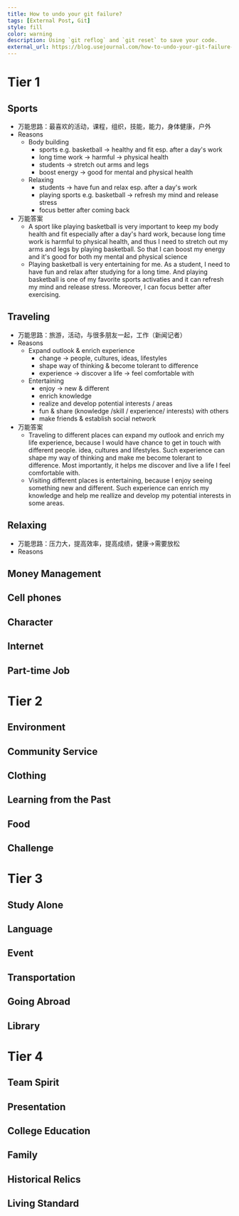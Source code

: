 ```yaml
---
title: How to undo your git failure?
tags: [External Post, Git]
style: fill
color: warning
description: Using `git reflog` and `git reset` to save your code.
external_url: https://blog.usejournal.com/how-to-undo-your-git-failure-b76e31ecac74
---
```


# Tier 1

## Sports

- 万能思路：最喜欢的活动，课程，组织，技能，能力，身体健康，户外
- Reasons
  - Body building
    - sports e.g. basketball -> healthy and fit esp. after a day's work
    - long time work -> harmful -> physical health
    - students -> stretch out arms and legs
    - boost energy -> good for mental and physical health
  - Relaxing
    - students -> have fun and relax esp. after a day's work
    - playing sports e.g. basketball -> refresh my mind and release stress
    - focus better after coming back
- 万能答案
  - A sport like playing basketball is very important to keep my body health and fit especially after a day's hard work, because long time work is harmful to physical health, and thus I need to stretch out my arms and legs by playing basketball. So that I can boost my energy and it's good for both my mental and physical science
  - Playing basketball is very entertaining for me. As a student, I need to have fun and relax after studying for a long time. And playing basketball is one of my favorite sports activaties and it can refresh my mind and release stress. Moreover, I can focus better after exercising.

## Traveling

- 万能思路：旅游，活动，与很多朋友一起，工作（新闻记者）
- Reasons
  - Expand outlook & enrich experience
    - change -> people, cultures, ideas, lifestyles
    - shape way of thinking & become tolerant to difference
    - experience -> discover a life -> feel comfortable with
  - Entertaining
    - enjoy -> new & different
    - enrich knowledge
    - realize and develop potential interests / areas
    - fun & share (knowledge /skill / experience/ interests) with others
    - make friends & establish social network
- 万能答案
  - Traveling to different places can expand my outlook and enrich my life experience, because I would have chance to get in touch with different people. idea, cultures and lifestyles. Such experience can shape my way of thinking and make me become tolerant to difference. Most importantly, it helps me discover and live a life I feel comfortable with.
  - Visiting different places is entertaining, because I enjoy seeing something new and different. Such experience can enrich my knowledge and help me reallize and develop my potential interests in some areas.

## Relaxing

- 万能思路：压力大，提高效率，提高成绩，健康->需要放松
- Reasons

## Money Management

## Cell phones

## Character

## Internet

## Part-time Job

# Tier 2

## Environment

## Community Service

## Clothing

## Learning from the Past

## Food

## Challenge

# Tier 3

## Study Alone

## Language

## Event

## Transportation

## Going Abroad

## Library

# Tier 4

## Team Spirit

## Presentation

## College Education

## Family

## Historical Relics

## Living Standard
